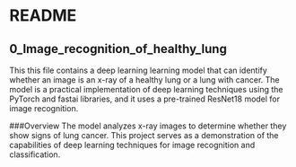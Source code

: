 # README 
## 0_Image_recognition_of_healthy_lung
This this file contains a deep learning learning model that can identify whether an image is an x-ray of a healthy lung or a lung with cancer. The model is a practical implementation of deep learning techniques using the PyTorch and fastai libraries, and it uses a pre-trained ResNet18 model for image recognition.

###Overview
The model analyzes x-ray images to determine whether they show signs of lung cancer. This project serves as a demonstration of the capabilities of deep learning techniques for image recognition and classification.
